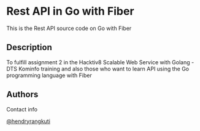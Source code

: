 # Rest API in Go with Fiber

This is the Rest API source code on Go with Fiber

## Description

To fulfill assignment 2 in the Hacktiv8 Scalable Web Service with Golang - DTS Kominfo training
and also those who want to learn API using the Go programming language with Fiber

## Authors

Contact info

[@hendryrangkuti](https://www.linkedin.com/in/hendryrangkuti)

